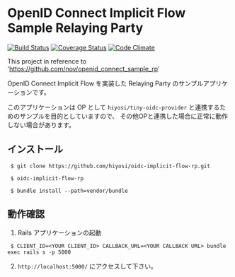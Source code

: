 # OpenID Connect Implicit Flow Sample Relaying Party
[![Build Status](https://travis-ci.org/hiyosi/oidc-implicit-flow-rp.svg?branch=master)](https://travis-ci.org/hiyosi/oidc-implicit-flow-rp)
[![Coverage Status](https://img.shields.io/coveralls/hiyosi/oidc-implicit-flow-rp.svg)](https://coveralls.io/r/hiyosi/oidc-implicit-flow-rp?branch=master)
[![Code Climate](https://codeclimate.com/github/hiyosi/oidc-implicit-flow-rp/badges/gpa.svg)](https://codeclimate.com/github/hiyosi/oidc-implicit-flow-rp)


This project in reference to 'https://github.com/nov/openid_connect_sample_rp'

OpenID Connect Implicit Flow を実装した Relaying Party のサンプルアプリケーションです。

このアプリケーションは OP として ```hiyosi/tiny-oidc-provider``` と連携するためのサンプルを目的としていますので、
その他OPと連携した場合に正常に動作しない場合があります。


## インストール

````
 $ git clone https://github.com/hiyosi/oidc-implicit-flow-rp.git

 $ oidc-implicit-flow-rp
 
 $ bundle install --path=vendor/bundle
 ````

## 動作確認

1. Rails アプリケーションの起動

````
 $ CLIENT_ID=<YOUR CLIENT_ID> CALLBACK_URL=<YOUR CALLBACK URL> bundle exec rails s -p 5000

````

2. ```http://localhost:5000/``` にアクセスして下さい。
